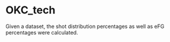 # OKC_tech

Given a dataset, the shot distribution percentages as well as eFG percentages were calculated.
